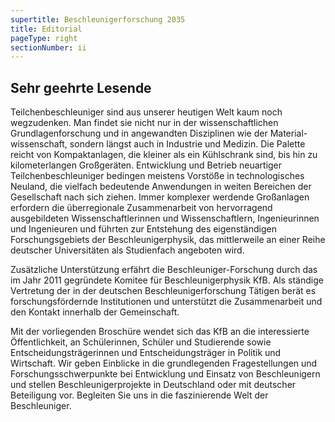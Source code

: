 ```yaml
---
supertitle: Beschleunigerforschung 2035
title: Editorial
pageType: right
sectionNumber: ii
---
```


<div class="spread--right spread-area--c-1-under-header">

## Sehr geehrte Lesende

Teilchenbeschleuniger sind aus unserer heutigen Welt kaum noch wegzudenken. Man findet sie nicht nur in der wissenschaftlichen Grundlagenforschung und in angewandten Disziplinen wie der Material- wissenschaft, sondern längst auch in Industrie und Medizin. Die Palette reicht von Kompaktanlagen, die kleiner als ein Kühlschrank sind, bis hin zu kilometerlangen Großgeräten. Entwicklung und Betrieb neuartiger Teilchenbeschleuniger bedingen meistens Vorstöße in technologisches Neuland, die vielfach bedeutende Anwendungen in weiten Bereichen der Gesellschaft nach sich ziehen.
Immer komplexer werdende Großanlagen erfordern die überregionale Zusammenarbeit von hervorragend ausgebildeten Wissenschaftlerinnen und Wissenschaftlern, Ingenieurinnen und Ingenieuren und führten zur Entstehung des eigenständigen Forschungsgebiets der Beschleunigerphysik, das mittlerweile an einer Reihe deutscher Universitäten als Studienfach angeboten wird.

</div>

<div class="spread--right spread-area--c-2-under-header">

Zusätzliche Unterstützung erfährt die Beschleuniger-Forschung durch das im Jahr 2011 gegründete Komitee für Beschleunigerphysik KfB. Als ständige Vertretung der in der deutschen Beschleunigerforschung Tätigen berät es forschungsfördernde Institutionen und unterstützt die Zusammenarbeit und den Kontakt innerhalb der Gemeinschaft.

Mit der vorliegenden Broschüre wendet sich das KfB an die interessierte Öffentlichkeit, an Schülerinnen, Schüler und Studierende sowie Entscheidungsträgerinnen und Entscheidungsträger in Politik und Wirtschaft. Wir geben Einblicke in die grundlegenden Fragestellungen und Forschungsschwerpunkte bei Entwicklung und Einsatz von Beschleunigern und stellen Beschleunigerprojekte in Deutschland oder mit deutscher Beteiligung vor. Begleiten Sie uns in die faszinierende Welt der Beschleuniger.

</div>
